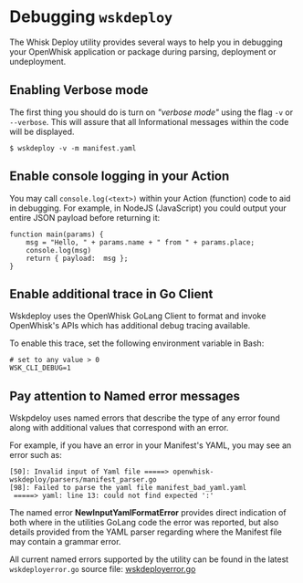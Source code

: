 <!--
#
# Licensed to the Apache Software Foundation (ASF) under one or more
# contributor license agreements.  See the NOTICE file distributed with
# this work for additional information regarding copyright ownership.
# The ASF licenses this file to You under the Apache License, Version 2.0
# (the "License"); you may not use this file except in compliance with
# the License.  You may obtain a copy of the License at
#
#     http://www.apache.org/licenses/LICENSE-2.0
#
# Unless required by applicable law or agreed to in writing, software
# distributed under the License is distributed on an "AS IS" BASIS,
# WITHOUT WARRANTIES OR CONDITIONS OF ANY KIND, either express or implied.
# See the License for the specific language governing permissions and
# limitations under the License.
#
-->

# Debugging ```wskdeploy```

The Whisk Deploy utility provides several ways to help you in debugging your OpenWhisk application or package during parsing, deployment or undeployment.

## Enabling Verbose mode

The first thing you should do is turn on _"verbose mode"_ using the flag ```-v``` or ```--verbose```.  This will assure that all Informational messages within the code will be displayed.

```
$ wskdeploy -v -m manifest.yaml
```

## Enable console logging in your Action

You may call ```console.log(<text>)``` within your Action (function) code to aid in debugging.  For example, in NodeJS (JavaScript) you could output your entire JSON payload before returning it:
```
function main(params) {
    msg = "Hello, " + params.name + " from " + params.place;
    console.log(msg)
    return { payload:  msg };
}
```

## Enable additional trace in Go Client

Wskdeploy uses the OpenWhisk GoLang Client to format and invoke OpenWhisk's APIs which has additional debug tracing available.

To enable this trace, set the following environment variable in Bash:

```
# set to any value > 0
WSK_CLI_DEBUG=1
```

## Pay attention to Named error messages

Wskpdeloy uses named errors that describe the type of any error found along with additional values that correspond with an error.

For example, if you have an error in your Manifest's YAML, you may see an error such as:
```
[50]: Invalid input of Yaml file =====> openwhisk-wskdeploy/parsers/manifest_parser.go
[98]: Failed to parse the yaml file manifest_bad_yaml.yaml
 =====> yaml: line 13: could not find expected ':'
```

The named error **NewInputYamlFormatError** provides direct indication of both where in the utilities GoLang code the error was reported, but also details provided from the YAML parser regarding where the Manifest file may contain a grammar error.


All current named errors supported by the utility can be found in the latest ```wskdeployerror.go``` source file:
[wskdeployerror.go](https://github.com/nuvolaris/openwhisk-wskdeploy/blob/master/wskderrors/wskdeployerror.go)
